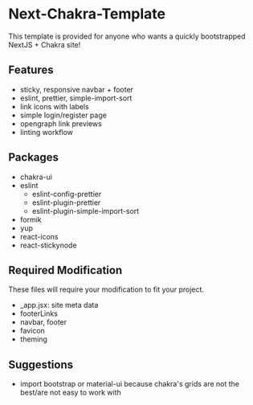 # Next-Chakra-Template
This template is provided for anyone who wants a quickly bootstrapped NextJS + Chakra site!

## Features
- sticky, responsive navbar + footer
- eslint, prettier, simple-import-sort
- link icons with labels
- simple login/register page
- opengraph link previews
- linting workflow

## Packages
- chakra-ui
- eslint
    - eslint-config-prettier
    - eslint-plugin-prettier
    - eslint-plugin-simple-import-sort
- formik
- yup
- react-icons
- react-stickynode

## Required Modification
These files will require your modification to fit your project.

- _app.jsx: site meta data
- footerLinks
- navbar, footer 
- favicon
- theming

## Suggestions
- import bootstrap or material-ui because chakra's grids are not the best/are not easy to work with